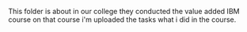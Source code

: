 This folder is about in our college they conducted the value added IBM course on that course i'm uploaded the tasks what i did in the course.

